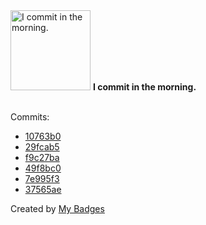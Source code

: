 <img src="https://my-badges.github.io/my-badges/morning-commits.png" alt="I commit in the morning." title="I commit in the morning." width="128">
<strong>I commit in the morning.</strong>
<br><br>

Commits:

- <a href="https://github.com/qoomon/GoogleContactsEventsToGoogleCalendarSync/commit/10763b0e4d421289c3d79b30d2299d914bc2f70d">10763b0</a>
- <a href="https://github.com/qoomon/actions--create-commit/commit/29fcab53951952228aa09c4470bf65af27b027c1">29fcab5</a>
- <a href="https://github.com/qoomon/actions--create-commit/commit/f9c27ba8e00fe9a4fcd93dbb083a2fac5ac0e714">f9c27ba</a>
- <a href="https://github.com/qoomon/actions--create-commit/commit/49f8bc0a196a2fd927a8a9d5feefa1c004f82e12">49f8bc0</a>
- <a href="https://github.com/qoomon/banking-swift-messages-java/commit/7e995f39c9e2891c2fe02f77a6a1ec20d5a11d09">7e995f3</a>
- <a href="https://github.com/qoomon/banking-swift-messages-java/commit/37565ae5637ac8d794f889d8aea0ae61d8a69bb6">37565ae</a>


Created by <a href="https://github.com/my-badges/my-badges">My Badges</a>